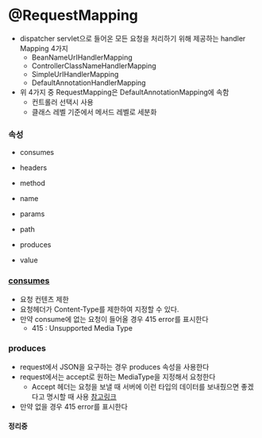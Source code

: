 # @RequestMapping

- dispatcher servlet으로 들어온 모든 요청을 처리하기 위해 제공하는 handler Mapping 4가지
  - BeanNameUrIHandlerMapping
  - ControllerClassNameHandlerMapping
  - SimpleUrIHandlerMapping
  - DefaultAnnotationHandlerMapping
- 위 4가지 중 RequestMapping은 DefaultAnnotationMapping에 속함
  - 컨트롤러 선택시 사용
  - 클래스 레벨 기준에서 메서드 레벨로 세분화



### 속성

- consumes
- headers
- method

- name
- params
- path
- produces
- value



### [consumes](https://yang1650.tistory.com/133)

- 요청 컨텐츠 제한
- 요청헤더가 Content-Type를 제한하여 지정할 수 있다.
- 만약 consume에 없는 요청이 들어올 경우 415 error를 표시한다
  - 415 : Unsupported Media Type



### produces

- request에서 JSON을 요구하는 경우 produces 속성을 사용한다
- request에서는 accept로 원하는 MediaType을 지정해서 요청한다
  - Accept 헤더는 요청을 보낼 때 서버에 이런 타입의 데이터를 보내줬으면 좋겠다고 명시할 때 사용 [참고링크](https://www.zerocho.com/category/HTTP/post/5b3ba2d0b3dabd001b53b9db)
- 만약 없을 경우 415 error를 표시한다



#### 정리중




